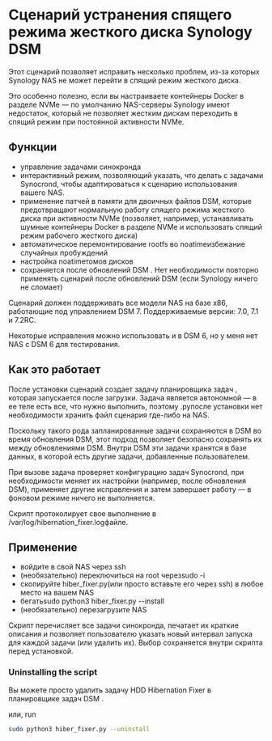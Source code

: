 # Сценарий устранения спящего режима жесткого диска Synology DSM

Этот сценарий позволяет исправить несколько проблем, из-за которых Synology NAS не может перейти в спящий режим жесткого диска.

Это особенно полезно, если вы настраиваете контейнеры Docker в разделе NVMe — по умолчанию NAS-серверы Synology имеют недостаток, который не позволяет жестким дискам переходить в спящий режим при постоянной активности NVMe.

## Функции

- управление задачами синокронда
- интерактивный режим, позволяющий указать, что делать с задачами Synocrond, чтобы адаптироваться к сценарию использования вашего NAS.
- применение патчей в памяти для двоичных файлов DSM, которые предотвращают нормальную работу спящего режима жесткого диска при активности NVMe (позволяет, например, устанавливать шумные контейнеры Docker в разделе NVMe и использовать спящий режим рабочего жесткого диска)
- автоматическое перемонтирование rootfs во noatimeизбежание случайных пробуждений
- настройка noatimeтомов дисков
- сохраняется после обновлений DSM . Нет необходимости повторно применять сценарий после обновлений DSM (если Synology ничего не сломает)

Сценарий должен поддерживать все модели NAS на базе x86, работающие под управлением DSM 7. Поддерживаемые версии: 7.0, 7.1 и 7.2RC.

Некоторые исправления можно использовать и в DSM 6, но у меня нет NAS с DSM 6 для тестирования.

## Как это работает

После установки сценарий создает задачу планировщика задач , которая запускается после загрузки. Задача является автономной — в ее теле есть все, что нужно выполнить, поэтому .pyпосле установки нет необходимости хранить файл сценария где-либо на NAS.

Поскольку такого рода запланированные задачи сохраняются в DSM во время обновления DSM, этот подход позволяет безопасно сохранять их между обновлениями DSM. Внутри DSM эти задачи хранятся в базе данных, в которой есть другие задачи, добавленные пользователем.

При вызове задача проверяет конфигурацию задач Synocrond, при необходимости меняет их настройки (например, после обновления DSM), применяет другие исправления и затем завершает работу — в фоновом режиме ничего не выполняется.

Скрипт протоколирует свое выполнение в /var/log/hibernation_fixer.logфайле.

## Применение

- войдите в свой NAS через ssh
- (необязательно) переключиться на root черезsudo -i
- скопируйте hiber_fixer.py(или просто вставьте его через ssh) в любое место на вашем NAS
- бегатьsudo python3 hiber_fixer.py --install
- (необязательно) перезагрузите NAS

Скрипт перечисляет все задачи синокронда, печатает их краткие описания и позволяет пользователю указать новый интервал запуска для каждой задачи (или удалить их). Выбор сохраняется внутри скрипта перед установкой.

### Uninstalling the script

Вы можете просто удалить задачу HDD Hibernation Fixer в планировщике задач DSM .

или, run

```bash
sudo python3 hiber_fixer.py --uninstall
```
